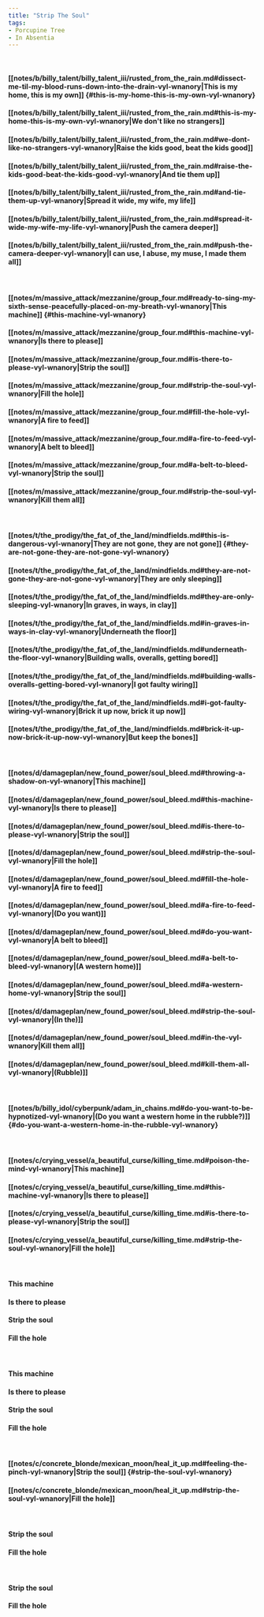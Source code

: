 ```yaml
---
title: "Strip The Soul"
tags:
- Porcupine Tree
- In Absentia
---
```

&nbsp;
#### [[notes/b/billy_talent/billy_talent_iii/rusted_from_the_rain.md#dissect-me-til-my-blood-runs-down-into-the-drain-vyl-wnanory|This is my home, this is my own]] {#this-is-my-home-this-is-my-own-vyl-wnanory}
#### [[notes/b/billy_talent/billy_talent_iii/rusted_from_the_rain.md#this-is-my-home-this-is-my-own-vyl-wnanory|We don't like no strangers]]
#### [[notes/b/billy_talent/billy_talent_iii/rusted_from_the_rain.md#we-dont-like-no-strangers-vyl-wnanory|Raise the kids good, beat the kids good]]
#### [[notes/b/billy_talent/billy_talent_iii/rusted_from_the_rain.md#raise-the-kids-good-beat-the-kids-good-vyl-wnanory|And tie them up]]
#### [[notes/b/billy_talent/billy_talent_iii/rusted_from_the_rain.md#and-tie-them-up-vyl-wnanory|Spread it wide, my wife, my life]]
#### [[notes/b/billy_talent/billy_talent_iii/rusted_from_the_rain.md#spread-it-wide-my-wife-my-life-vyl-wnanory|Push the camera deeper]]
#### [[notes/b/billy_talent/billy_talent_iii/rusted_from_the_rain.md#push-the-camera-deeper-vyl-wnanory|I can use, I abuse, my muse, I made them all]]
&nbsp;
#### [[notes/m/massive_attack/mezzanine/group_four.md#ready-to-sing-my-sixth-sense-peacefully-placed-on-my-breath-vyl-wnanory|This machine]] {#this-machine-vyl-wnanory}
#### [[notes/m/massive_attack/mezzanine/group_four.md#this-machine-vyl-wnanory|Is there to please]]
#### [[notes/m/massive_attack/mezzanine/group_four.md#is-there-to-please-vyl-wnanory|Strip the soul]]
#### [[notes/m/massive_attack/mezzanine/group_four.md#strip-the-soul-vyl-wnanory|Fill the hole]]
#### [[notes/m/massive_attack/mezzanine/group_four.md#fill-the-hole-vyl-wnanory|A fire to feed]]
#### [[notes/m/massive_attack/mezzanine/group_four.md#a-fire-to-feed-vyl-wnanory|A belt to bleed]]
#### [[notes/m/massive_attack/mezzanine/group_four.md#a-belt-to-bleed-vyl-wnanory|Strip the soul]]
#### [[notes/m/massive_attack/mezzanine/group_four.md#strip-the-soul-vyl-wnanory|Kill them all]]
&nbsp;
#### [[notes/t/the_prodigy/the_fat_of_the_land/mindfields.md#this-is-dangerous-vyl-wnanory|They are not gone, they are not gone]] {#they-are-not-gone-they-are-not-gone-vyl-wnanory}
#### [[notes/t/the_prodigy/the_fat_of_the_land/mindfields.md#they-are-not-gone-they-are-not-gone-vyl-wnanory|They are only sleeping]]
#### [[notes/t/the_prodigy/the_fat_of_the_land/mindfields.md#they-are-only-sleeping-vyl-wnanory|In graves, in ways, in clay]]
#### [[notes/t/the_prodigy/the_fat_of_the_land/mindfields.md#in-graves-in-ways-in-clay-vyl-wnanory|Underneath the floor]]
#### [[notes/t/the_prodigy/the_fat_of_the_land/mindfields.md#underneath-the-floor-vyl-wnanory|Building walls, overalls, getting bored]]
#### [[notes/t/the_prodigy/the_fat_of_the_land/mindfields.md#building-walls-overalls-getting-bored-vyl-wnanory|I got faulty wiring]]
#### [[notes/t/the_prodigy/the_fat_of_the_land/mindfields.md#i-got-faulty-wiring-vyl-wnanory|Brick it up now, brick it up now]]
#### [[notes/t/the_prodigy/the_fat_of_the_land/mindfields.md#brick-it-up-now-brick-it-up-now-vyl-wnanory|But keep the bones]]
&nbsp;
#### [[notes/d/damageplan/new_found_power/soul_bleed.md#throwing-a-shadow-on-vyl-wnanory|This machine]]
#### [[notes/d/damageplan/new_found_power/soul_bleed.md#this-machine-vyl-wnanory|Is there to please]]
#### [[notes/d/damageplan/new_found_power/soul_bleed.md#is-there-to-please-vyl-wnanory|Strip the soul]]
#### [[notes/d/damageplan/new_found_power/soul_bleed.md#strip-the-soul-vyl-wnanory|Fill the hole]]
#### [[notes/d/damageplan/new_found_power/soul_bleed.md#fill-the-hole-vyl-wnanory|A fire to feed]]
#### [[notes/d/damageplan/new_found_power/soul_bleed.md#a-fire-to-feed-vyl-wnanory|(Do you want)]]
#### [[notes/d/damageplan/new_found_power/soul_bleed.md#do-you-want-vyl-wnanory|A belt to bleed]]
#### [[notes/d/damageplan/new_found_power/soul_bleed.md#a-belt-to-bleed-vyl-wnanory|(A western home)]]
#### [[notes/d/damageplan/new_found_power/soul_bleed.md#a-western-home-vyl-wnanory|Strip the soul]]
#### [[notes/d/damageplan/new_found_power/soul_bleed.md#strip-the-soul-vyl-wnanory|(In the)]]
#### [[notes/d/damageplan/new_found_power/soul_bleed.md#in-the-vyl-wnanory|Kill them all]]
#### [[notes/d/damageplan/new_found_power/soul_bleed.md#kill-them-all-vyl-wnanory|(Rubble)]]
&nbsp;
#### [[notes/b/billy_idol/cyberpunk/adam_in_chains.md#do-you-want-to-be-hypnotized-vyl-wnanory|(Do you want a western home in the rubble?)]] {#do-you-want-a-western-home-in-the-rubble-vyl-wnanory}
&nbsp;
#### [[notes/c/crying_vessel/a_beautiful_curse/killing_time.md#poison-the-mind-vyl-wnanory|This machine]]
#### [[notes/c/crying_vessel/a_beautiful_curse/killing_time.md#this-machine-vyl-wnanory|Is there to please]]
#### [[notes/c/crying_vessel/a_beautiful_curse/killing_time.md#is-there-to-please-vyl-wnanory|Strip the soul]]
#### [[notes/c/crying_vessel/a_beautiful_curse/killing_time.md#strip-the-soul-vyl-wnanory|Fill the hole]]
&nbsp;
#### This machine
#### Is there to please
#### Strip the soul
#### Fill the hole
&nbsp;
#### This machine
#### Is there to please
#### Strip the soul
#### Fill the hole
&nbsp;
#### [[notes/c/concrete_blonde/mexican_moon/heal_it_up.md#feeling-the-pinch-vyl-wnanory|Strip the soul]] {#strip-the-soul-vyl-wnanory}
#### [[notes/c/concrete_blonde/mexican_moon/heal_it_up.md#strip-the-soul-vyl-wnanory|Fill the hole]]
&nbsp;
#### Strip the soul
#### Fill the hole
&nbsp;
#### Strip the soul
#### Fill the hole
